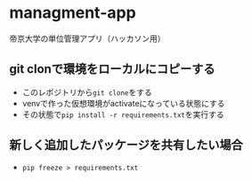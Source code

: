 # managment-app
帝京大学の単位管理アプリ（ハッカソン用）

## git clonで環境をローカルにコピーする
- このレポジトリから```git clone```をする
- venvで作った仮想環境がactivateになっている状態にする
- その状態で```pip install -r requirements.txt```を実行する

## 新しく追加したパッケージを共有したい場合
- ```pip freeze > requirements.txt```
